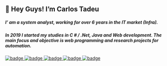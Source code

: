 ## :wave: Hey Guys! I’m Carlos Tadeu </p>

##### I’ am a system analyst, working for over 6 years in the IT market (Infra).
##### In 2019 I started my studies in C # / .Net, Java and Web development. The main focus and objective is web programming and research projects for automation. 

<p>
   <a href="#">
    <img src="iconProfile/html.png" alt="badge" style="vertical-align:top margin:6px 6px">
   </a> 
 
   <a href="#">
    <img src="iconProfile/css3.png" alt="badge" style="vertical-align:top margin:6px 6px">
   </a> 

   <a href="#">
    <img src="iconProfile/js.png" alt="badge" style="vertical-align:top margin:6px 6px">
   </a> 


   <a href="#">
    <img src="iconProfile/java.png" alt="badge" style="vertical-align:top margin:6px 6px">
   </a> 

   <a href="#">
    <img src="iconProfile/csharp_dotnet.png" alt="badge" style="vertical-align:top margin:6px 6px">
   </a> 
   
</p>
